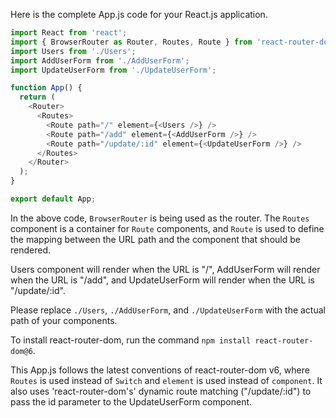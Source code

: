 Here is the complete App.js code for your React.js application.

```javascript
import React from 'react';
import { BrowserRouter as Router, Routes, Route } from 'react-router-dom';
import Users from './Users';
import AddUserForm from './AddUserForm';
import UpdateUserForm from './UpdateUserForm';

function App() {
  return (
    <Router>
      <Routes>
        <Route path="/" element={<Users />} />
        <Route path="/add" element={<AddUserForm />} />
        <Route path="/update/:id" element={<UpdateUserForm />} />
      </Routes>
    </Router>
  );
}

export default App;
```

In the above code, `BrowserRouter` is being used as the router. The `Routes` component is a container for `Route` components, and `Route` is used to define the mapping between the URL path and the component that should be rendered.

Users component will render when the URL is "/", AddUserForm will render when the URL is "/add", and UpdateUserForm will render when the URL is "/update/:id".

Please replace `./Users`, `./AddUserForm`, and `./UpdateUserForm` with the actual path of your components.

To install react-router-dom, run the command `npm install react-router-dom@6`.

This App.js follows the latest conventions of react-router-dom v6, where `Routes` is used instead of `Switch` and `element` is used instead of `component`. It also uses 'react-router-dom's' dynamic route matching ("/update/:id") to pass the id parameter to the UpdateUserForm component.